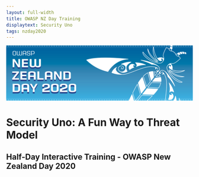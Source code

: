 ```yaml
---
layout: full-width
title: OWASP NZ Day Training
displaytext: Security Uno
tags: nzday2020
---
```


![Conference Web Banner](../../assets/images/Web_Banner-OWASP_NZ_Day_2020.jpg)

# Security Uno: A Fun Way to Threat Model

## Half-Day Interactive Training - OWASP New Zealand Day 2020

